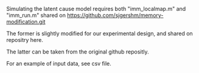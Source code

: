 Simulating the latent cause model requires both "imm_localmap.m" and "imm_run.m" shared on https://github.com/sjgershm/memory-modification.git

The former is slightly modified for our experimental design, and shared on repositry here.

The latter can be taken from the original github repositly.

For an example of input data, see csv file.
